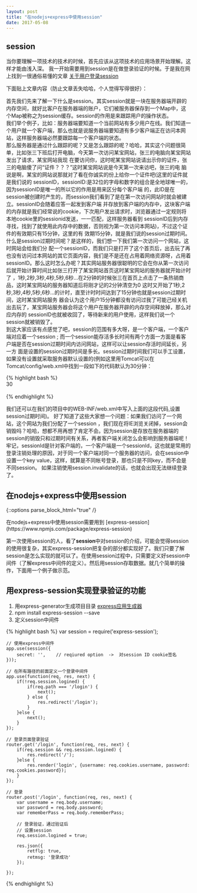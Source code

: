 ```yaml
---
layout: post
title: "在nodejs+express中使用session"
date: 2017-05-08
---
```


## session
当你要理解一项技术的技术的时候，首先应该从这项技术的应用场景开始理解。这样才能由浅入深。
我一开始需要用到session是在做登录验证的时候。于是我在网上找到一很通俗易懂的文章 [关于用户登录session](http://blog.csdn.net/u013865275/article/details/51159102)<br />

<span class="tip-s">下面贴上文章内容（防止文章丢失哈哈，个人觉得写得很好）：</span>
<div class="content">
 首先我们先来了解一下什么是session。其实session就是一块在服务器端开辟的内存空间，就好比客户在服务器端的账户，它们被服务器保存到一个Map中，这个Map被称之为session缓存。session的作用是来跟踪用户的操作状态。
<br>
我们举个例子，比如：服务器端要知道一个当前网站有多少用户在线。我们知道一个用户就一个客户端，那么也就是说服务器端要知道有多少客户端正在访问本网 站，这样服务器端必然要跟踪每一个客户端的状态。
<br>
那么服务器是通过什么跟踪的呢？又是怎么跟踪的呢？哈哈，其实这个问题很简单，比如张三下班后打开电脑，今天第一次访问某宝网站，张三的电脑向某宝网站发出了请求，某宝网站我现 在要访问你，这时呢某宝网站说请出示你的证件，张三的电脑傻了问“证件？？？”这时某宝网站说是今天第一次来访吧，张三的电 脑说是啊，某宝的网站说那就对了看在你诚实的份上给你一个证件吧(这里的证件就是我们说的 sessionID，sessionID:是32位的字母和数字的组合是全地球唯一的，因为sessionID是唯一的所以它的作用是用来区分每个客户端 的，此ID是在session被创建时产生的，而session我们看到了是在第一次访问网站时就会被建立。sessionID会随着应答一起发到客户端 并存放到客户端的内存中，这块客户端的内存就是我们经常说的cookie，下次用户发出请求时，浏览器通过一定规则将本地cookie里的sessionid发送，一一匹配，这样服务器看到 sessionID后到内存寻找，找到了就使用此内存中的数据，否则视为第一次访问本网站)，不过这个证件的有效期只有15分钟，这里的有 效期15分钟，就是我们说的session过期时间。
<br>
什么是session过期时间呢？是这样的，我们想一下我们第一次访问一个网站，这时网站会给我们分 配一个sessionID，而我们只是打开了这个首页后，出去玩了再也没有访问过本网站的其它页面内容，我们是不是还在占用着网络资源呀，占用着 sessionID。那么这时怎么办呢？其实网站服务器很聪明的它会在你从第一次访问后就开始计算时间比如张三打开了某宝网站首页这时某宝网站的服务器就开始计时了 ，1秒,2秒,3秒,4秒,5秒,6秒...在2分钟的时候张三在首页上点击了一条热销商品，这时某宝网站的服务器知道后将刚才记的2分钟清空为0 这时又开始了1秒,2秒,3秒,4秒,5秒,6秒...的计时，直至计时时间达到了15分钟也就是session过期时间，这时某宝网站服务 器会认为这个用户15分钟都没有访问过我了可能己经关机出去玩了，某宝网站服务器会将这个用户在服务器开辟的内存空间释放掉，那么对应内存的 sessionID也就被收回了，等待新来的用户使用，这样我们说一个session就被销毁了。
<br>
到这大家应该有点感觉了吧，session的范围有多大呀，是一个客户端，一个客户端对应着一个session ; 而一个session能存活多长时间有两个方面一方面是看客户端是否在session过期时间内访问网站，这样可以让session存活时间延长，另一方 面是设置的session过期时间是多长。session过期时间我们可以手工设置，如果没有设置就采取服务器默认设置的(例如这里用Tomcat可以在Tomcat/config/web.xml中找到一段如下的代码默认为30分钟： 

{% highlight bash %}
<session-config>  
        <session-timeout>30<session-timeout>  
<session-config>  
{% endhighlight %}

我们还可以在我们的项目中的WEB-INF/web.xml中写入上面的这段代码,设置session过期时间)。
好了知道了这些大家想一个问题：如果我们访问了一个网站，这个网站为我们分配了一个session ，我们现在将IE浏览关闭掉，session会销毁吗？哈哈，想都不用再想了肯定不会。因为session是存放在服务器端的session的销毁只和过期时间有关系，再者客户端关闭怎么会影响到服务器端呢！ 
牢记，sessionId是针对客户端的，一个客户端是一个sessionId，这也就是常用的登录注销处理的原因，对于同一个客户端对同一个服务器的访问，会在session中设置一个key value，这样，就算是不同帐号登录，那也只是不同key，而不会是不同session。
如果注销使用session.invalidate的话，也就会出现无法继续登录了。
</div>


## 在nodejs+express中使用session

{::options parse_block_html="true" /}
<p>
在nodejs+express中使用session需要用到 [express-session](https://www.npmjs.com/package/express-session)
</p>

<p>
第一次使用session的人，看了<b>session</b>中对session的介绍，可能会觉得session的使用很复杂，其实express-session把复杂的部分都实现好了。我们只要了解session是怎么实现的就可以了。在使用session过程中，只需要定义好session中间件（了解express中间件的定义）。然后用session存取数据。就几个简单的操作，下面用一个例子做示范。
</p>

## 用express-session实现登录验证的功能
1. 用express-generator生成项目目录 [express应用生成器](http://www.expressjs.com.cn/starter/generator.html)
2. npm install express-session --save
3. 定义session中间件

{% highlight bash %}
	var session = require('express-session');

	// 使用express中间件
	app.use(session({ 
		secret: '',    // reqiured option  ->  对session ID cookie签名
	}));

	// 在所有路径的前面定义一个登录中间件
	app.use(function(req, res, next) {
		if(!req.session.logined) {
			if(req.path === '/login') {
				next();
			} else {
				res.redirect('/login');
			}
		}else {
			next();
		}
	});
	
	// 登录页面登录验证
	router.get('/login', function(req, res, next) {
		if(req.session && req.session.logined) {
			res.redirect('/');
		}else {
			res.render('login', {username: req.cookies.username, password: req.cookies.password});
		}
	});

	// 登录
	router.post('/login', function(req, res, next) {
		var username = req.body.username;
		var password = req.body.password;
		var rememberPass = req.body.rememberPass;

		// 登录验证，通过验证后
		// 设置session
		req.session.logined = true;

		res.json({
			retflg: true,
			retmsg: '登录成功'
		});

	});
{% endhighlight %}





